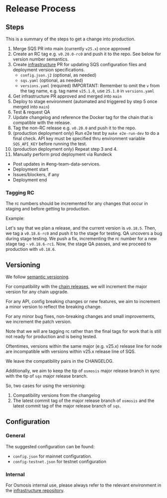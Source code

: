 # Release Process

## Steps

This is a summary of the steps to get a change into production.

1. Merge SQS PR into main (currently `v25.x`) once approved
2. Create an RC tag e.g. `v0.20.0-rc0` and push it to the repo. See below for version number semantics. 
3. Create [infrastructure](https://github.com/osmosis-labs/infrastructure) PR for updating SQS configuration files and deployment version specifications.
   - `config.json.j2` (optional, as needed)
   - `sqs.yaml` (optional, as needed)
   - `versions.yaml` (required) IMPORTANT: Remember to omit the `v` from the tag name, e.g. tag name `v25.1.0`, use `25.1.0` in `versions.yaml`
4. Get infrastructure PR approved and merged into `main`
5. Deploy to stage environment (automated and triggered by step 5 once merged into `main`)
6. Test & request QA
7. Update changelog and reference the Docker tag for the chain that is compatible with the release.
8. Tag the non-RC release e.g. `v0.20.0` and push it to the repo.
9. (production deployment only) Run e2e test by `make e2e-run-dev` to do a final check. API key must be specified thru environment variable `SQS_API_KEY` before running the test.
10. (production deployment only) Repeat step 3 and 4. 
11.  Manually perform prod deployment via Rundeck
- Post updates in #eng-team-data-services.
- Deployment start
- Issues/blockers, if any
- Deployment end

### Tagging RC

The rc numbers should be incremented for any changes that occur in staging and before getting to production.

Example:

Let's say that we plan a release, and the current version is `v0.18.5`. Then, we tag a `v0.18.6-rc0` and push it to the stage for testing. QA uncovers a bug during stage testing. We push a fix, incrementing the rc number for a new stage tag - `v0.18.6-rc1`. Now, the stage QA passes, and we proceed to production with `v0.18.6`.

## Versioning

We follow [semantic versioning](https://semver.org/).

For compatibility with the [chain releases](https://github.com/osmosis-labs/osmosis), we will increment the major version for any chain upgrade.

For any API, config breaking changes or new features, we aim to increment a minor version to reflect the breaking change.

For any minor bug fixes, non-breaking changes and small improvements, we increment the patch version.

Note that we will are tagging rc rather than the final tags for work that is still not ready for production and is being tested.

Oftentimes, versions within the same major (e.g. v25.x) release line for node are incompatible with versions within v25.x release line of SQS.

We leave the compatibility pairs in the CHANGELOG.

Additionally, we aim to keep the tip of `osmosis` major release branch in sync with the tip of `sqs` major release branch.

So, two cases for using the versioning:
1. Compatibility versions from the changelog
2. The latest commit tag of the major release branch of `osmosis` and the latest commit tag of the major release branch of `sqs`.

## Configuration

### General

The suggested configuration can be found:
- `config.json` for mainnet configuration.
- `config-testnet.json` for testnet configuration

### Internal

For Osmosis internal use, please always refer to the relevant
environment in the [infrastructure repository](https://github.com/osmosis-labs/infrastructure/tree/main/environments/sqs-osmosis-zone/environments/prod).
